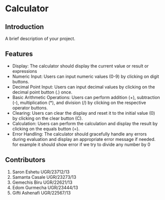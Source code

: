 <h1>Calculator</h1>
<h2>Introduction</h2>
<p>A brief description of your project.</p>

<h2>Features</h2>
<ul>
  <li>
Display: The calculator should display the current value or result or expressions</li>
  <li>Numeric Input: Users can input numeric values (0-9) by clicking on digit buttons.</li>
  <li>Decimal Point Input: Users can input decimal values by clicking on the decimal point button (.) once.</li>
  <li>Basic Arithmetic Operations: Users can perform addition (+), subtraction (-), multiplication (*), and division (/) by clicking on the respective operator buttons.</li>
  
  <li>Clearing: Users can clear the display and reset it to the initial value (0) by clicking on the clear button (C).</li>
  <li>Calculation: Users can perform the calculation and display the result by clicking on the equals button (=).</li>
  <li>Error Handling: The calculator should gracefully handle any errors during evaluation and display an appropriate error message if needed. for example it should show error if we try to divide any number by 0</li>
</ul>

<h2>Contributors</h2>
<ol>
  <li>Saron Eshetu       UGR/23712/13 </li>
  <li>Samanta Casale   UGR/23273/13 </li>
  <li>Gemechis Biru      UGR/22621/13</li>
  <li>Edom Gurmecha  UGR/23444/13 </li>
  <li>Gifti Ashenafi        UGR/22567/13  </li>
</ol>

